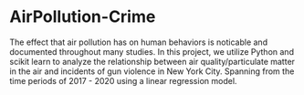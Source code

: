 # AirPollution-Crime

The effect that air pollution has on human behaviors is noticable and documented throughout many studies. In this project, we utilize Python and scikit learn to analyze the relationship between air quality/particulate matter in the air and incidents of gun violence in New York City. Spanning from the time periods of 2017 - 2020 using a linear regression model. 
